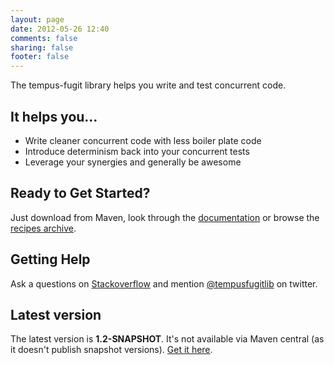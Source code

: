 ```yaml
---
layout: page
date: 2012-05-26 12:40
comments: false
sharing: false
footer: false
---
```


The tempus-fugit library helps you write and test concurrent code.

## It helps you...

* Write cleaner concurrent code with less boiler plate code
* Introduce determinism back into your concurrent tests
* Leverage your synergies and generally be awesome

## Ready to Get Started?

Just download from Maven, look through the [documentation](/documentation) or browse the [recipes archive](/recipes/archives).

## Getting Help

Ask a questions on [Stackoverflow](http://stackoverflow.com/) and mention [@tempusfugitlib](https://twitter.com/#!/tempusfugitlib) on twitter.

## Latest version

The latest version is **1.2-SNAPSHOT**. It's not available via Maven central (as it doesn't publish snapshot versions). [Get it here](https://oss.sonatype.org/content/repositories/snapshots/com/google/code/tempus-fugit/tempus-fugit/1.2-SNAPSHOT/).